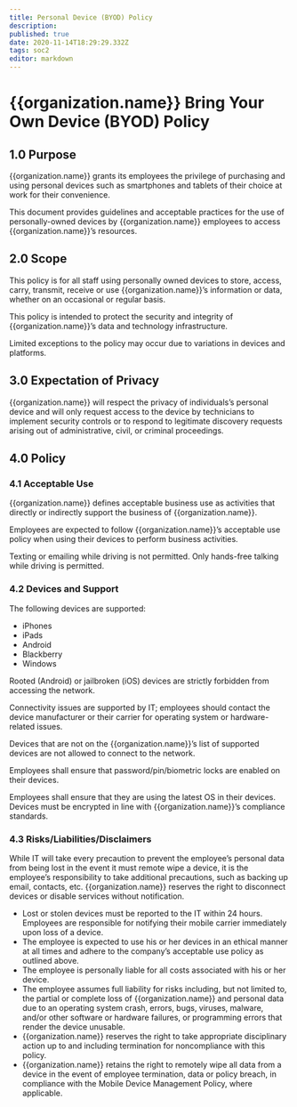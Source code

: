 ```yaml
---
title: Personal Device (BYOD) Policy
description: 
published: true
date: 2020-11-14T18:29:29.332Z
tags: soc2
editor: markdown
---
```


# {{organization.name}} Bring Your Own Device (BYOD) Policy
## 1.0 Purpose
{{organization.name}} grants its employees the privilege of purchasing and using personal devices such as smartphones and tablets of their choice at work for their convenience. 

This document provides guidelines and acceptable practices for the use of personally-owned devices by {{organization.name}} employees to access {{organization.name}}’s resources.

## 2.0 Scope
This policy is for all staff using personally owned devices to store, access, carry, transmit, receive or use {{organization.name}}’s information or data, whether on an occasional or regular basis.

This policy is intended to protect the security and integrity of {{organization.name}}’s data and technology infrastructure. 

Limited exceptions to the policy may occur due to variations in devices and platforms. 

## 3.0 Expectation of Privacy
{{organization.name}} will respect the privacy of individuals’s personal device and will only request access to the device by technicians to implement security controls or to respond to legitimate discovery requests arising out of administrative, civil, or criminal proceedings. 

## 4.0 Policy

### 4.1 Acceptable Use
{{organization.name}} defines acceptable business use as activities that directly or indirectly support the business of {{organization.name}}. 

Employees are expected to follow {{organization.name}}’s acceptable use policy when using their devices to perform business activities. 

Texting or emailing while driving is not permitted. Only hands-free talking while driving is permitted. 

### 4.2 Devices and Support
The following devices are supported: 

- iPhones
- iPads
- Android
- Blackberry
- Windows 

Rooted (Android) or jailbroken (iOS) devices are strictly forbidden from accessing the network. 

Connectivity issues are supported by IT; employees should contact the device manufacturer or their carrier for operating system or hardware-related issues.

Devices that are not on the {{organization.name}}’s list of supported devices are not allowed to connect to the network. 

Employees shall ensure that password/pin/biometric locks are enabled on their devices. 

Employees shall ensure that they are using the latest OS in their devices. 
Devices must be encrypted in line with {{organization.name}}’s compliance standards. 

### 4.3 Risks/Liabilities/Disclaimers
While IT will take every precaution to prevent the employee’s personal data from being lost in the event it must remote wipe a device, it is the employee’s responsibility to take additional precautions, such as backing up email, contacts, etc. {{organization.name}} reserves the right to disconnect devices or disable services without notification. 

- Lost or stolen devices must be reported to the IT within 24 hours. Employees are responsible for notifying their mobile carrier immediately upon loss of a device. 
- The employee is expected to use his or her devices in an ethical manner at all times and adhere to the company’s acceptable use policy as outlined above. 
- The employee is personally liable for all costs associated with his or her device. 
- The employee assumes full liability for risks including, but not limited to, the partial or complete loss of {{organization.name}} and personal data due to an operating system crash, errors, bugs, viruses, malware, and/or other software or hardware failures, or programming errors that render the device unusable. 
- {{organization.name}} reserves the right to take appropriate disciplinary action up to and including termination for noncompliance with this policy. 
- {{organization.name}} retains the right to remotely wipe all data from a device in the event of employee termination, data or policy breach, in compliance with the Mobile Device Management Policy, where applicable.